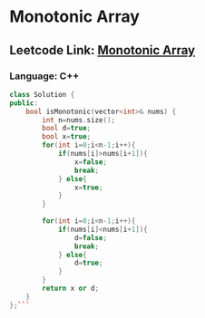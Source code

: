 # Monotonic Array

## Leetcode Link: [Monotonic Array](https://leetcode.com/problems/monotonic-array/)
### Language: C++

```cpp
class Solution {
public:
    bool isMonotonic(vector<int>& nums) {
        int n=nums.size();
        bool d=true;
        bool x=true;
        for(int i=0;i<n-1;i++){
            if(nums[i]>nums[i+1]){
                x=false;
                break;
            } else{
                x=true;
            }
        }
    
        for(int i=0;i<n-1;i++){
            if(nums[i]<nums[i+1]){
                d=false;
                break;
            } else{
                d=true;
            }
        }
        return x or d;
    }
};```



